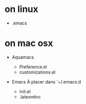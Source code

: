 # on linux

- .emacs

# on mac osx

- Aquamacs

    - Preference.el
    - customizations.el

- Emacs
À placer dans `~/.emacs.d
    - init.el
    - .latexmkrc
